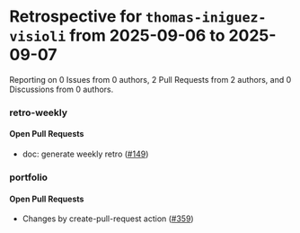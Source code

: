 # Retrospective for `thomas-iniguez-visioli` from 2025-09-06 to 2025-09-07

Reporting on 0 Issues from 0 authors, 2 Pull Requests from 2 authors, and 0 Discussions from 0 authors.


### retro-weekly

#### Open Pull Requests

- doc: generate weekly retro ([#149](https://github.com/thomas-iniguez-visioli/retro-weekly/pull/149))

### portfolio

#### Open Pull Requests

- Changes by create-pull-request action ([#359](https://github.com/thomas-iniguez-visioli/portfolio/pull/359))